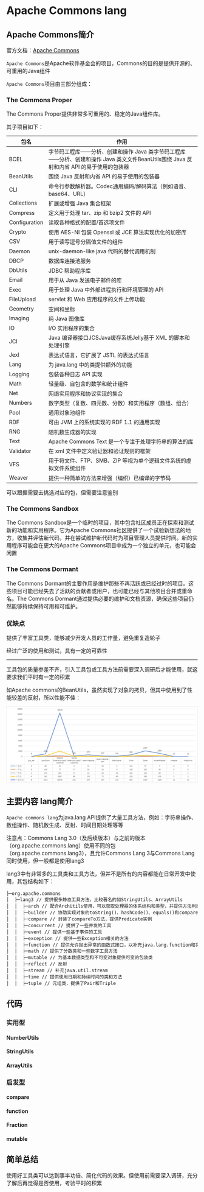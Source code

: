 # Apache Commons lang

## Apache Commons简介

官方文档：[Apache Commons](https://commons.apache.org/)

`Apache Commons`是Apache软件基金会的项目，Commons的目的是提供开源的、可重用的Java组件

`Apache Commons`项目由三部分组成：

### The Commons Proper

The Commons Proper提供非常多可重用的、稳定的Java组件库。

其子项目如下：

| 包名          | 作用                                                         |
| ------------- | ------------------------------------------------------------ |
| BCEL          | 字节码工程库——分析、创建和操作 Java 类字节码工程库——分析、创建和操作 Java 类文文件BeanUtils围绕 Java 反射和内省 API 的易于使用的包装器 |
| BeanUtils     | 围绕 Java 反射和内省 API 的易于使用的包装器                  |
| CLI           | 命令行参数解析器。Codec通用编码/解码算法（例如语音、base64、URL） |
| Collections   | 扩展或增强 Java 集合框架                                     |
| Compress      | 定义用于处理 tar、zip 和 bzip2 文件的 API                    |
| Configuration | 读取各种格式的配置/首选项文件                                |
| Crypto        | 使用 AES-NI 包装 Openssl 或 JCE  算法实现优化的加密库        |
| CSV           | 用于读写逗号分隔值文件的组件                                 |
| Daemon        | unix-daemon-like java 代码的替代调用机制                     |
| DBCP          | 数据库连接池服务                                             |
| DbUtils       | JDBC 帮助程序库                                              |
| Email         | 用于从 Java 发送电子邮件的库                                 |
| Exec          | 用于处理 Java 中外部进程执行和环境管理的 API                 |
| FileUpload    | servlet 和 Web 应用程序的文件上传功能                        |
| Geometry      | 空间和坐标                                                   |
| Imaging       | 纯 Java 图像库                                               |
| IO            | I/O 实用程序的集合                                           |
| JCI           | Java 编译器接口JCSJava缓存系统Jelly基于 XML 的脚本和处理引擎 |
| Jexl          | 表达式语言，它扩展了 JSTL 的表达式语言                       |
| Lang          | 为 java.lang 中的类提供额外的功能                            |
| Logging       | 包装各种日志 API 实现                                        |
| Math          | 轻量级、自包含的数学和统计组件                               |
| Net           | 网络实用程序和协议实现的集合                                 |
| Numbers       | 数字类型（复数、四元数、分数）和实用程序（数组、组合）       |
| Pool          | 通用对象池组件                                               |
| RDF           | 可由 JVM 上的系统实现的 RDF 1.1 的通用实现                   |
| RNG           | 随机数生成器的实现                                           |
| Text          | Apache Commons Text  是一个专注于处理字符串的算法的库        |
| Validator     | 在 xml 文件中定义验证器和验证规则的框架                      |
| VFS           | 用于将文件、FTP、SMB、ZIP  等视为单个逻辑文件系统的虚拟文件系统组件 |
| Weaver        | 提供一种简单的方法来增强（编织）已编译的字节码               |

可以跟据需要去挑选对应的包，但需要注意鉴别

### The Commons Sandbox

The Commons Sandbox是一个临时的项目，其中包含社区成员正在探索和测试新的功能和实用程序。它为Apache Commons社区提供了一个试验新想法的地方，收集并评估新代码，并在尝试维护新代码时为项目管理人员提供时间。新的实用程序可能会在更大的Apache Commons项目中成为一个独立的单元，也可能会闲置

### The Commons Dormant 

The Commons Dormant的主要作用是维护那些不再活跃或已经过时的项目。这些项目可能已经失去了活跃的贡献者或用户，也可能已经与其他项目合并或重命名。The Commons Dormant通过提供必要的维护和文档资源，确保这些项目仍然能够持续保持可用和可维护。

### 优缺点

提供了丰富工具类，能够减少开发人员的工作量，避免重复造轮子

经过广泛的使用和测试，具有一定的可靠性

------

工具包的质量参差不齐，引入工具包或工具方法前需要深入调研后才能使用，就这要求我们平时有一定的积累

如Apache commons的BeanUtils，虽然实现了对象的拷贝，但其中使用到了性能较差的反射，所以性能不佳：

![BeanUtils](commons-lang3.assets\BeanUtils.png)

## 主要内容 lang简介

`Apache commons lang`为java.lang API提供了大量工具方法，例如：字符串操作、数组操作、随机数生成、反射、时间日期处理等等

注意点：Commons Lang 3.0（及后续版本）与之前的版本（org.apache.commons.lang）使用不同的包（org.apache.commons.lang3），且允许Commons Lang 3与Commons Lang 同时使用，但一般都是使用lang3

lang3中有非常多的工具类和工具方法，但并不是所有的内容都能在日常开发中使用，其包结构如下：

```html
├─org.apache.commons 
│  ├─lang3 // 提供很多静态工具方法，比较著名的如StringUtils、ArrayUtils
│  │  ├─arch // 配合ArchUtils使用，可以获取处理器的体系结构和类型，并提供方法判断处理器是否是某个结构、某个类型
│  │  ├─builder // 协助实现对象的toString()、hashCode()、equals()和compareTo()方法
│  │  ├─compare // 封装了compareTo方法，提供Predicate实例
│  │  ├─concurrent // 提供了一些并发的工具
│  │  ├─event // 提供一些基于事件的工具
│  │  ├─exception // 提供一些Exception相关的方法
│  │  ├─function // 提供允许抛出异常的函数式接口，以补充java.lang.function和实用程序以与Java 8 Lambdas一起使用
│  │  ├─math // 提供了分数类和一些数字工具方法
│  │  ├─mutable // 为基本数据类型和不可变对象提供可变的包装类
│  │  ├─reflect // 反射
│  │  ├─stream // 补充java.util.stream
│  │  ├─time // 提供使用日期和持续时间的类和方法
│  │  ├─tuple // 元组类，提供了Pair和Triple
```

## 代码

### 实用型

#### NumberUtils

#### StringUtils

#### ArrayUtils

### 启发型

#### compare

#### function

#### Fraction

#### mutable

## 简单总结

使用好工具类可以达到事半功倍、简化代码的效果。但使用前需要深入调研，充分了解后再觉得是否使用，考验平时的积累